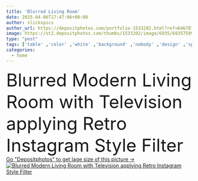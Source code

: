 ```yaml
---
title: 'Blurred Living Room'
date: 2015-04-06T17:47:06+00:00
author: slickspics
author_url: https://depositphotos.com/portfolio-1533202.html?ref=64678756
image: https://st2.depositphotos.com/thumbs/1533202/image/6935/69357599/api_thumb_450.jpg?forcejpeg=true
type: "post"
tags: ['table' ,'color' ,'white' ,'background' ,'nobody' ,'design' ,'space' ,'luxury' ,'decoration' ,'empty' ,'Decor' ,'elegance' ,'orange' ,'light' ,'brown' ,'coffee' ,'style' ,'retro' ,'vintage' ,'modern' ,'blur' ,'architecture' ,'house' ,'wall' ,'window' ,'lamp' ,'interior' ,'home' ,'lifestyle' ,'furniture' ,'room' ,'floor' ,'in' ,'blurred' ,'top' ,'living' ,'apartment' ,'advertise' ,'sofa' ,'contemporary' ,'filter' ,'tv' ,'television' ,'couch' ,'place' ,'fireplace' ,'appartement' ,'arredo' ,'instagram' ]
categories: 
  - home
---
```

<div aling="center">
            <font size="60"> Blurred Modern Living Room with Television applying Retro Instagram Style Filter</font>   
</div>
<div>
    <a href='https://st2.depositphotos.com/thumbs/1533202/image/6935/69357599/api_thumb_450.jpg?forcejpeg=true?ref=64678756' target=_blank > Go "Depositphotos" to get lage size of this picture ->
        <img href='https://st2.depositphotos.com/thumbs/1533202/image/6935/69357599/api_thumb_450.jpg?forcejpeg=true?ref=64678756' src='https://st2.depositphotos.com/1533202/6935/i/950/depositphotos_69357599-stock-photo-blurred-living-room.jpg?forcejpeg=true' alt='Blurred Modern Living Room with Television applying Retro Instagram Style Filter' >
    </a>
</div>
